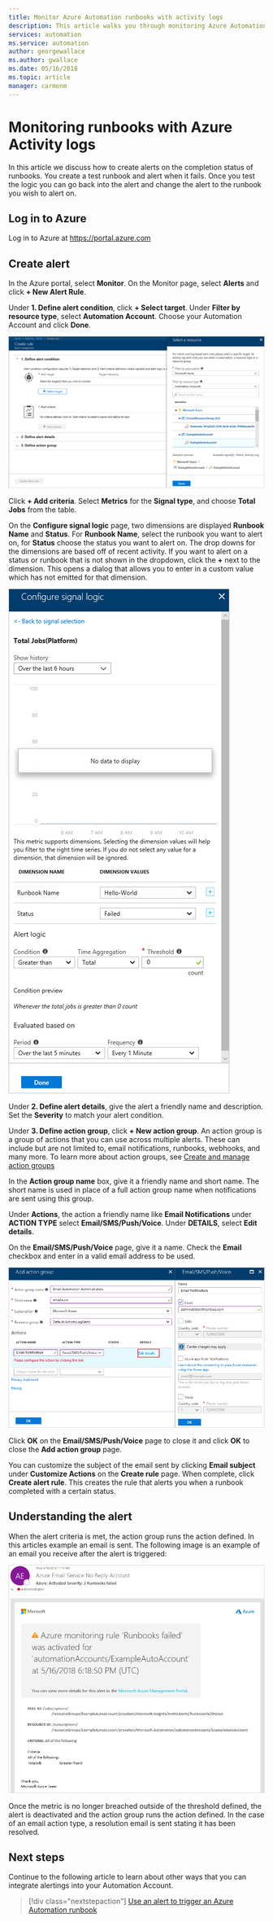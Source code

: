 ```yaml
---
title: Monitor Azure Automation runbooks with activity logs
description: This article walks you through monitoring Azure Automation runbooks with the activity log
services: automation
ms.service: automation
author: georgewallace
ms.author: gwallace
ms.date: 05/16/2018
ms.topic: article
manager: carmonm
---
```

# Monitoring runbooks with Azure Activity logs

In this article we discuss how to create alerts on the completion status of runbooks. You create a test runbook and alert when it fails. Once you test the logic you can go back into the alert and change the alert to the runbook you wish to alert on.

## Log in to Azure

Log in to Azure at https://portal.azure.com

## Create alert

In the Azure portal, select **Monitor**. On the Monitor page, select **Alerts** and click **+ New Alert Rule**.

Under **1. Define alert condition**, click **+  Select target**. Under **Filter by resource type**, select **Automation Account**. Choose your Automation Account and click **Done**.

![Select a resource for the alert](./media/automation-alert-activity-log/select-resource.png)

Click **+ Add criteria**. Select **Metrics** for the **Signal type**, and choose **Total Jobs** from the table.

On the **Configure signal logic** page, two dimensions are displayed **Runbook Name** and **Status**. For **Runbook Name**, select the runbook you want to alert on, for **Status** choose the status you want to alert on. The drop downs for the dimensions are based off of recent activity. If you want to alert on a status or runbook that is not shown in the dropdown, click the **+** next to the dimension. This opens a dialog that allows you to enter in a custom value which has not emitted for that dimension.

![Select a resource for the alert](./media/automation-alert-activity-log/configure-signal-logic.png)

Under **2. Define alert details**, give the alert a friendly name and description. Set the **Severity** to match your alert condition.

Under **3. Define action group**, click **+ New action group**. An action group is a group of actions that you can use across multiple alerts. These can include but are not limited to, email notifications, runbooks, webhooks, and many more. To learn more about action groups, see [Create and manage action groups](../monitoring-and-diagnostics/monitoring-action-groups.md)

In the **Action group name** box, give it a friendly name and short name. The short name is used in place of a full action group name when notifications are sent using this group.

Under **Actions**, the action a friendly name like **Email Notifications** under **ACTION TYPE** select **Email/SMS/Push/Voice**. Under **DETAILS**, select **Edit details**.

On the **Email/SMS/Push/Voice** page, give it a name. Check the **Email** checkbox and enter in a valid email address to be used.

![Configure email action group](./media/automation-alert-activity-log/add-action-group.png)

Click **OK** on the **Email/SMS/Push/Voice** page to close it and click **OK** to close the **Add action group** page.

You can customize the subject of the email sent by clicking **Email subject** under **Customize Actions** on the **Create rule** page. When complete, click **Create alert rule**. This creates the rule that alerts you when a runbook completed with a certain status.

## Understanding the alert

When the alert criteria is met, the action group runs the action defined. In this articles example an email is sent. The following image is an example of an email you receive after the alert is triggered:

![Email alert](./media/automation-alert-activity-log/alert-email.png)

Once the metric is no longer breached outside of the threshold defined, the alert is deactivated and the action group runs the action defined. In the case of an email action type, a resolution email is sent stating it has been resolved.

## Next steps

Continue to the following article to learn about other ways that you can integrate alertings into your Automation Account.

> [!div class="nextstepaction"]
> [Use an alert to trigger an Azure Automation runbook](automation-create-alert-triggered-runbook.md)